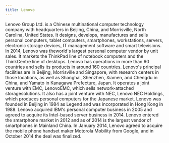 ```yaml
---
title: Lenovo
---
```


Lenovo Group Ltd. is a Chinese multinational computer technology company with headquarters in Beijing, China, and Morrisville, North Carolina, United States. It designs, develops, manufactures and sells personal computers, tablet computers, smartphones, workstations, servers, electronic storage devices, IT management software and smart televisions. In 2014, Lenovo was theworld's largest personal computer vendor by unit sales. It markets the ThinkPad line of notebook computers and the ThinkCentre line of desktops. Lenovo has operations in more than 60 countries and sells its products in around 160 countries. Lenovo's principal facilities are in Beijing, Morrisville and Singapore, with research centers in those locations, as well as Shanghai, Shenzhen, Xiamen, and Chengdu in China, and Yamato in Kanagawa Prefecture, Japan. It operates a joint venture with EMC, LenovoEMC, which sells network-attached storagesolutions. It also has a joint venture with NEC, Lenovo NEC Holdings, which produces personal computers for the Japanese market. Lenovo was founded in Beijing in 1984 as Legend and was incorporated in Hong Kong in 1988. Lenovo acquired IBM's personal computer business in 2005 and agreed to acquire its Intel-based server business in 2014. Lenovo entered the smartphone market in 2012 and as of 2014 is the largest vendor of smartphones in Mainland China. In January 2014, Lenovo agreed to acquire the mobile phone handset maker Motorola Mobility from Google, and in October 2014 the deal was finalized.